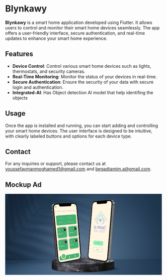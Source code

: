 # Blynkawy

**Blynkawy** is a smart home application developed using Flutter. It allows users to control and monitor their smart home devices seamlessly. The app offers a user-friendly interface, secure authentication, and real-time updates to enhance your smart home experience.

## Features

- **Device Control**: Control various smart home devices such as lights, thermostats, and security cameras.
- **Real-Time Monitoring**: Monitor the status of your devices in real-time.
- **Secure Authentication**: Ensure the security of your data with secure login and authentication.
- **Integrated-AI**: Has Object detection AI model that help identifing the objects

## Usage

Once the app is installed and running, you can start adding and controlling your smart home devices. The user interface is designed to be intuitive, with clearly labeled buttons and options for each device type.

## Contact

For any inquiries or support, please contact us at [youssefaymanmoghamed1@gmail.com](mailto:youssefaymanmoghamed1@gmail.com) and [begadtamim.a@gmail.com](mailto:begadtamim.a@gmail.com).

## Mockup Ad

![Mockup](assets/Mockup.png)
